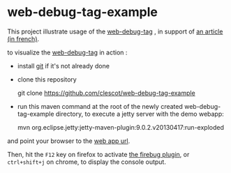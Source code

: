 web-debug-tag-example
=====================

This project illustrate usage of the [web-debug-tag](https://github.com/figarocms/web-debug-tag) , in support of [an article (in french)](http://clescot.com/blog/2013/05/03/web-debug-tag-comment-visualiser-facilement-les-variables-disponibles-dans-les-jsp).



to visualize the [web-debug-tag](https://github.com/figarocms/web-debug-tag) in action :

- install [git](http://git-scm.com) if it's not already done
- clone this repository


    git clone https://github.com/clescot/web-debug-tag-example


- run this maven command at the root of the newly created web-debug-tag-example directory,  to execute a jetty server with the demo webapp:



    mvn org.eclipse.jetty:jetty-maven-plugin:9.0.2.v20130417:run-exploded


and point your browser to the [web app url](http://127.0.0.1:8080/web-debug-tag-example).

Then, hit the `F12` key on firefox to activate [the firebug plugin](https://addons.mozilla.org/fr/firefox/addon/firebug/),
or `ctrl+shift+j` on chrome, to display the console output.

